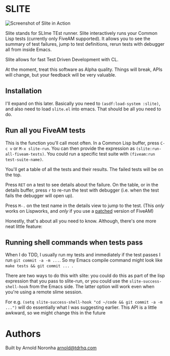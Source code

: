 
# SLITE

![Screenshot of Slite in Action](https://tdrhq.com/slite-screenshot.png)

Slite stands for SLIme TEst runner. Slite interactively runs your
Common Lisp tests (currently only FiveAM supported). It allows you to
see the summary of test failures, jump to test definitions, rerun
tests with debugger all from inside Emacs.

Slite allows for fast Test Driven Development with CL.

At the moment, treat this software as Alpha quality. Things will
break, APIs will change, but your feedback will be very valuable.

## Installation

I'll expand on this later. Basically you need to `(asdf:load-system
:slite)`, and also need to load `slite.el` into emacs. That should be
all you need to do.

## Run all you FiveAM tests

This is the function you'll call most often. In a Common Lisp buffer,
press `C-c v` or `M-x slite-run`. You can then provide the expression
as `(slite:run-all-fiveam-tests)`. You could run a specific test suite
with `(fiveam:run test-suite-name)`.

You'll get a table of all the tests and their results. The failed
tests will be on the top.

Press `RET` on a test to see details about the failure. On the table,
or in the details buffer, press `r` to re-run the test with debugger
(i.e. when the test fails the debugger will open up).

Press `M-.` on the test name in the details view to jump to the
test. (This *only* works on Lispworks, and *only* if you use a
[patched](https://github.com/tdrhq/fiveam) version of FiveAM)

Honestly, that's about all you need to know. Although, there's one
more neat little feature:


## Running shell commands when tests pass

When I do TDD, I usually run my tests and immediately if the test
passes I run `git commit -a -m ...`. So my Emacs compile command might
look like `make tests && git commit ... `.

There are two ways to do this with slite: you could do this as part of
the lisp expression that you pass to slite-run, or you could use the
`slite-success-shell-hook` from the Emacs side. The latter option will
work even when you're using a remote slime session.

For e.g. `(setq slite-success-shell-hook "cd ~/code && git commit -a
-m ...")` will do essentially what I was suggesting earlier. This API
is a little awkward, so we might change this in the future

# Authors

Built by Arnold Noronha <arnold@tdrhq.com>
